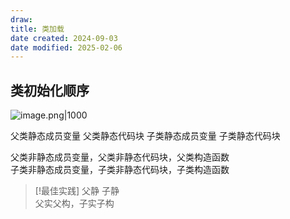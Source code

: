 ```yaml
---
draw:
title: 类加载
date created: 2024-09-03
date modified: 2025-02-06
---
```


## 类初始化顺序

![image.png|1000](https://imagehosting4picgo.oss-cn-beijing.aliyuncs.com/imagehosting/fix-dir%2Fpicgo%2Fpicgo-clipboard-images%2F2024%2F09%2F10%2F18-01-54-cbb7669d9179f9bbde4e383a66e0d9c8-202409101801780-78c5cc.png)

父类静态成员变量 父类静态代码块 子类静态成员变量 子类静态代码块

父类非静态成员变量，父类非静态代码块，父类构造函数  
子类非静态成员变量，子类非静态代码块，子类构造函数

> [!最佳实践]
> 父静 子静  
> 父实父构，子实子构
